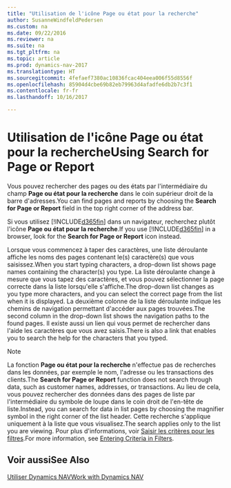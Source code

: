 ```yaml
---
title: "Utilisation de l'icône Page ou état pour la recherche"
author: SusanneWindfeldPedersen
ms.custom: na
ms.date: 09/22/2016
ms.reviewer: na
ms.suite: na
ms.tgt_pltfrm: na
ms.topic: article
ms.prod: dynamics-nav-2017
ms.translationtype: HT
ms.sourcegitcommit: 4fefaef7380ac10836fcac404eea006f55d8556f
ms.openlocfilehash: 85904d4cbe69b82eb79963d4afadfe6db2b7c3f1
ms.contentlocale: fr-fr
ms.lasthandoff: 10/16/2017

---
```


# <a name="using-search-for-page-or-report"></a><span data-ttu-id="1dc01-102">Utilisation de l'icône Page ou état pour la recherche</span><span class="sxs-lookup"><span data-stu-id="1dc01-102">Using Search for Page or Report</span></span>
<span data-ttu-id="1dc01-103">Vous pouvez rechercher des pages ou des états par l'intermédiaire du champ **Page ou état pour la recherche** dans le coin supérieur droit de la barre d'adresses.</span><span class="sxs-lookup"><span data-stu-id="1dc01-103">You can find pages and reports by choosing the **Search for Page or Report** field in the top right corner of the address bar.</span></span>

<span data-ttu-id="1dc01-104">Si vous utilisez [!INCLUDE[d365fin](includes/d365fin_md.md)] dans un navigateur, recherchez plutôt l'icône **Page ou état pour la recherche**.</span><span class="sxs-lookup"><span data-stu-id="1dc01-104">If you use [!INCLUDE[d365fin](includes/d365fin_md.md)] in a browser, look for the **Search for Page or Report** icon instead.</span></span>

<span data-ttu-id="1dc01-105">Lorsque vous commencez à taper des caractères, une liste déroulante affiche les noms des pages contenant le(s) caractère(s) que vous saisissez.</span><span class="sxs-lookup"><span data-stu-id="1dc01-105">When you start typing characters, a drop-down list shows page names containing the character(s) you type.</span></span> <span data-ttu-id="1dc01-106">La liste déroulante change à mesure que vous tapez des caractères, et vous pouvez sélectionner la page correcte dans la liste lorsqu'elle s'affiche.</span><span class="sxs-lookup"><span data-stu-id="1dc01-106">The drop-down list changes as you type more characters, and you can select the correct page from the list when it is displayed.</span></span> <span data-ttu-id="1dc01-107">La deuxième colonne de la liste déroulante indique les chemins de navigation permettant d'accéder aux pages trouvées.</span><span class="sxs-lookup"><span data-stu-id="1dc01-107">The second column in the drop-down list shows the navigation paths to the found pages.</span></span> <span data-ttu-id="1dc01-108">Il existe aussi un lien qui vous permet de rechercher dans l'aide les caractères que vous avez saisis.</span><span class="sxs-lookup"><span data-stu-id="1dc01-108">There is also a link that enables you to search the help for the characters that you typed.</span></span>

> [!NOTE]  
>   <span data-ttu-id="1dc01-109">La fonction **Page ou état pour la recherche** n'effectue pas de recherches dans les données, par exemple le nom, l'adresse ou les transactions des clients.</span><span class="sxs-lookup"><span data-stu-id="1dc01-109">The **Search for Page or Report** function does not search through data, such as customer names, addresses, or transactions.</span></span> <span data-ttu-id="1dc01-110">Au lieu de cela, vous pouvez rechercher des données dans des pages de liste par l'intermédiaire du symbole de loupe dans le coin droit de l'en-tête de liste.</span><span class="sxs-lookup"><span data-stu-id="1dc01-110">Instead, you can search for data in list pages by choosing the magnifier symbol in the right corner of the list header.</span></span> <span data-ttu-id="1dc01-111">Cette recherche s'applique uniquement à la liste que vous visualisez.</span><span class="sxs-lookup"><span data-stu-id="1dc01-111">The search applies only to the list you are viewing.</span></span> <span data-ttu-id="1dc01-112">Pour plus d'informations, voir [Saisir les critères pour les filtres](ui-enter-criteria-filters.md).</span><span class="sxs-lookup"><span data-stu-id="1dc01-112">For more information, see [Entering Criteria in Filters](ui-enter-criteria-filters.md).</span></span>  

## <a name="see-also"></a><span data-ttu-id="1dc01-113">Voir aussi</span><span class="sxs-lookup"><span data-stu-id="1dc01-113">See Also</span></span>
[<span data-ttu-id="1dc01-114">Utiliser Dynamics NAV</span><span class="sxs-lookup"><span data-stu-id="1dc01-114">Work with Dynamics NAV</span></span>](ui-work-product.md)

